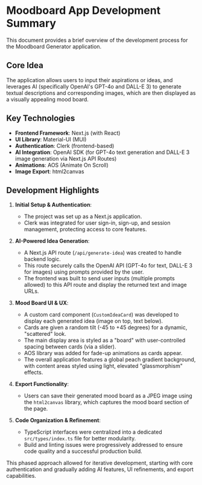 # Moodboard App Development Summary

This document provides a brief overview of the development process for the Moodboard Generator application.

## Core Idea

The application allows users to input their aspirations or ideas, and leverages AI (specifically OpenAI's GPT-4o and DALL-E 3) to generate textual descriptions and corresponding images, which are then displayed as a visually appealing mood board.

## Key Technologies

*   **Frontend Framework**: Next.js (with React)
*   **UI Library**: Material-UI (MUI)
*   **Authentication**: Clerk (frontend-based)
*   **AI Integration**: OpenAI SDK (for GPT-4o text generation and DALL-E 3 image generation via Next.js API Routes)
*   **Animations**: AOS (Animate On Scroll)
*   **Image Export**: html2canvas

## Development Highlights

1.  **Initial Setup & Authentication**:
    *   The project was set up as a Next.js application.
    *   Clerk was integrated for user sign-in, sign-up, and session management, protecting access to core features.

2.  **AI-Powered Idea Generation**:
    *   A Next.js API route (`/api/generate-idea`) was created to handle backend logic.
    *   This route securely calls the OpenAI API (GPT-4o for text, DALL-E 3 for images) using prompts provided by the user.
    *   The frontend was built to send user inputs (multiple prompts allowed) to this API route and display the returned text and image URLs.

3.  **Mood Board UI & UX**:
    *   A custom card component (`CustomIdeaCard`) was developed to display each generated idea (image on top, text below).
    *   Cards are given a random tilt (-45 to +45 degrees) for a dynamic, "scattered" look.
    *   The main display area is styled as a "board" with user-controlled spacing between cards (via a slider).
    *   AOS library was added for fade-up animations as cards appear.
    *   The overall application features a global peach gradient background, with content areas styled using light, elevated "glassmorphism" effects.

4.  **Export Functionality**:
    *   Users can save their generated mood board as a JPEG image using the `html2canvas` library, which captures the mood board section of the page.

5.  **Code Organization & Refinement**:
    *   TypeScript interfaces were centralized into a dedicated `src/types/index.ts` file for better modularity.
    *   Build and linting issues were progressively addressed to ensure code quality and a successful production build.

This phased approach allowed for iterative development, starting with core authentication and gradually adding AI features, UI refinements, and export capabilities. 